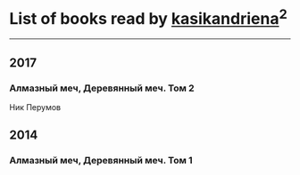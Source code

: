 # List of books read by [kasikandriena](http://vk.com/id152488954)<sup>2</sup>
---

## 2017

### Алмазный меч, Деревянный меч. Том 2
Ник Перумов



## 2014

### Алмазный меч, Деревянный меч. Том 1



